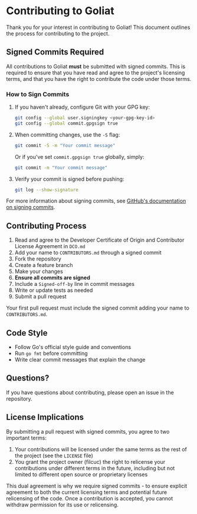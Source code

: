 # Contributing to Goliat

Thank you for your interest in contributing to Goliat! This document outlines the process for contributing to the project.

## Signed Commits Required

All contributions to Goliat **must** be submitted with signed commits. This is required to ensure that you have read and agree to the project's licensing terms, and that you have the right to contribute the code under those terms.

### How to Sign Commits

1. If you haven't already, configure Git with your GPG key:
   ```bash
   git config --global user.signingkey <your-gpg-key-id>
   git config --global commit.gpgsign true
   ```

2. When committing changes, use the `-S` flag:
   ```bash
   git commit -S -m "Your commit message"
   ```
   
   Or if you've set `commit.gpgsign true` globally, simply:
   ```bash
   git commit -m "Your commit message"
   ```

3. Verify your commit is signed before pushing:
   ```bash
   git log --show-signature
   ```

For more information about signing commits, see [GitHub's documentation on signing commits](https://docs.github.com/en/authentication/managing-commit-signature-verification/signing-commits).

## Contributing Process

1. Read and agree to the Developer Certificate of Origin and Contributor License Agreement in `DCO.md`
2. Add your name to `CONTRIBUTORS.md` through a signed commit
3. Fork the repository
4. Create a feature branch
5. Make your changes
6. **Ensure all commits are signed**
7. Include a `Signed-off-by` line in commit messages
8. Write or update tests as needed
9. Submit a pull request

Your first pull request must include the signed commit adding your name to `CONTRIBUTORS.md`.

## Code Style

- Follow Go's official style guide and conventions
- Run `go fmt` before committing
- Write clear commit messages that explain the change

## Questions?

If you have questions about contributing, please open an issue in the repository.

## License Implications

By submitting a pull request with signed commits, you agree to two important terms:

1. Your contributions will be licensed under the same terms as the rest of the project (see the `LICENSE` file)
2. You grant the project owner (filcuc) the right to relicense your contributions under different terms in the future, including but not limited to different open source or proprietary licenses

This dual agreement is why we require signed commits - to ensure explicit agreement to both the current licensing terms and potential future relicensing of the code. Once a contribution is accepted, you cannot withdraw permission for its use or relicensing.